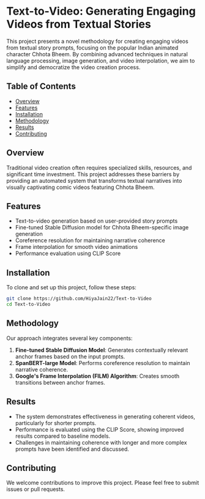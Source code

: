 # Text-to-Video: Generating Engaging Videos from Textual Stories

This project presents a novel methodology for creating engaging videos from textual story prompts, focusing on the popular Indian animated character Chhota Bheem. By combining advanced techniques in natural language processing, image generation, and video interpolation, we aim to simplify and democratize the video creation process.

## Table of Contents
- [Overview](#overview)
- [Features](#features)
- [Installation](#installation)
- [Methodology](#methodology)
- [Results](#results)
- [Contributing](#contributing)

## Overview

Traditional video creation often requires specialized skills, resources, and significant time investment. This project addresses these barriers by providing an automated system that transforms textual narratives into visually captivating comic videos featuring Chhota Bheem.

## Features

- Text-to-video generation based on user-provided story prompts
- Fine-tuned Stable Diffusion model for Chhota Bheem-specific image generation
- Coreference resolution for maintaining narrative coherence
- Frame interpolation for smooth video animations
- Performance evaluation using CLIP Score

## Installation

To clone and set up this project, follow these steps:

```bash
git clone https://github.com/HiyaJain22/Text-to-Video
cd Text-to-Video
```

## Methodology

Our approach integrates several key components:

1. **Fine-tuned Stable Diffusion Model**: Generates contextually relevant anchor frames based on the input prompts.
2. **SpanBERT-large Model**: Performs coreference resolution to maintain narrative coherence.
3. **Google's Frame Interpolation (FILM) Algorithm**: Creates smooth transitions between anchor frames.

## Results

- The system demonstrates effectiveness in generating coherent videos, particularly for shorter prompts.
- Performance is evaluated using the CLIP Score, showing improved results compared to baseline models.
- Challenges in maintaining coherence with longer and more complex prompts have been identified and discussed.

## Contributing

We welcome contributions to improve this project. Please feel free to submit issues or pull requests.

